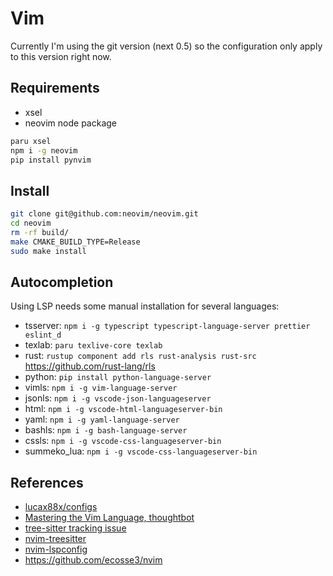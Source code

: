 # Vim 

Currently I'm using the git version (next 0.5) so the configuration only apply
to this version right now.

## Requirements

- xsel
- neovim node package

```sh
paru xsel
npm i -g neovim
pip install pynvim
```

## Install

```sh
git clone git@github.com:neovim/neovim.git
cd neovim
rm -rf build/
make CMAKE_BUILD_TYPE=Release
sudo make install
```

## Autocompletion

Using LSP needs some manual installation for several languages:

- tsserver: `npm i -g typescript typescript-language-server prettier eslint_d`
- texlab: `paru texlive-core texlab`
- rust: `rustup component add rls rust-analysis rust-src` https://github.com/rust-lang/rls
- python: `pip install python-language-server`
- vimls: `npm i -g vim-language-server`
- jsonls: `npm i -g vscode-json-languageserver`
- html: `npm i -g vscode-html-languageserver-bin`
- yaml: `npm i -g yaml-language-server`
- bashls: `npm i -g bash-language-server`
- cssls: `npm i -g vscode-css-languageserver-bin`
- summeko_lua: `npm i -g vscode-css-languageserver-bin`

## References

- [lucax88x/configs](https://github.com/lucax88x/configs/tree/master/dotfiles/.config/nvim)
- [Mastering the Vim Language, thoughtbot](https://www.youtube.com/watch?v=wlR5gYd6um0)
- [tree-sitter tracking issue](https://github.com/neovim/neovim/issues/11724)
- [nvim-treesitter](https://github.com/nvim-treesitter/nvim-treesitter)
- [nvim-lspconfig](https://github.com/neovim/nvim-lspconfig)
- https://github.com/ecosse3/nvim
